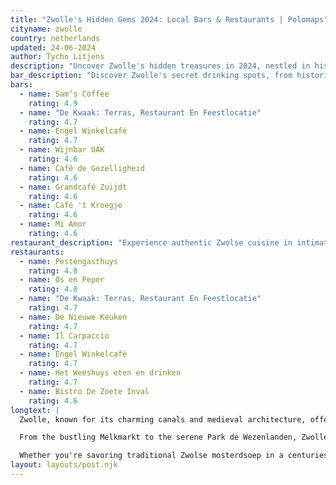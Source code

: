 ```yaml
---
title: "Zwolle's Hidden Gems 2024: Local Bars & Restaurants | Polomaps"
cityname: zwolle
country: netherlands
updated: 24-06-2024
author: Tycho Litjens
description: "Uncover Zwolle's hidden treasures in 2024, nestled in historic alleys and tucked away from tourist hotspots. Experience authentic Zwolse cuisine and vibrant local culture in cozy cafes and unique attractions favored by residents."
bar_description: "Discover Zwolle's secret drinking spots, from historic taverns to trendy speakeasies, where locals enjoy aperitivo and craft cocktails."
bars:
  - name: Sam’s Coffee
    rating: 4.9
  - name: "De Kwaak: Terras, Restaurant En Feestlocatie"
    rating: 4.7
  - name: Engel Winkelcafé
    rating: 4.7
  - name: Wijnbar OAK
    rating: 4.6
  - name: Café de Gezelligheid
    rating: 4.6
  - name: Grandcafé Zuijdt
    rating: 4.6
  - name: Café 't Kroegje
    rating: 4.6
  - name: Mi Amor
    rating: 4.6
restaurant_description: "Experience authentic Zwolse cuisine in intimate, family-run eateries and contemporary bistros favored by local food enthusiasts."
restaurants:
  - name: Pestengasthuys
    rating: 4.8
  - name: Os en Peper
    rating: 4.8
  - name: "De Kwaak: Terras, Restaurant En Feestlocatie"
    rating: 4.7
  - name: De Nieuwe Keuken
    rating: 4.7
  - name: Il Carpaccio
    rating: 4.7
  - name: Engel Winkelcafé
    rating: 4.7
  - name: Het Weeshuys eten en drinken
    rating: 4.7
  - name: Bistro De Zoete Inval
    rating: 4.6
longtext: |
  Zwolle, known for its charming canals and medieval architecture, offers a unique blend of historical and modern experiences. In 2024, savvy travelers are discovering the city's hidden gems, guided by local insights and AI-powered recommendations.

  From the bustling Melkmarkt to the serene Park de Wezenlanden, Zwolle's charm lies in its ability to blend historical significance with contemporary vibrancy. Our curated list of bars and restaurants represents just a fraction of what this delightful city has to offer. Each venue tells a story of Zwolle's culinary heritage and its evolution into a modern food scene.

  Whether you're savoring traditional Zwolse mosterdsoep in a centuries-old eatery or sipping craft cocktails in a trendy bar, Polomaps ensures your Zwolle experience is authentic, memorable, and far from the tourist traps. Dive deeper into the city's neighborhoods, each with its unique character, and discover why Zwolle continues to captivate both visitors and locals alike in 2024.
layout: layouts/post.njk
---
```


